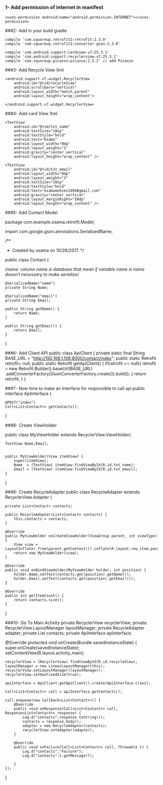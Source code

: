 ### 1-	Add permission of internet in manifest
	<uses-permission android:name="android.permission.INTERNET"></uses-permission>

###2-	Add in your build gradle
	
	compile 'com.squareup.retrofit2:retrofit:2.3.0'
	compile 'com.squareup.retrofit2:converter-gson:2.3.0'

    compile 'com.android.support:cardview-v7:25.3.1' 
    compile 'com.android.support:recyclerview-v7:25.3.1'
    compile 'com.squareup.picasso:picasso:2.5.2' // add Picasso

###3-	Add Recycle View Xml
<RelativeLayout xmlns:android="http://schemas.android.com/apk/res/android"
    xmlns:app="http://schemas.android.com/apk/res-auto"
    xmlns:tools="http://schemas.android.com/tools"
    android:layout_width="match_parent"
    android:layout_height="match_parent"
    tools:context="com.example.osama.retrofit.MainActivity">

    <android.support.v7.widget.RecyclerView
        android:id="@+id/recycleView"
        android:scrollbars="vertical"
        android:layout_width="match_parent"
        android:layout_height="wrap_content">

    </android.support.v7.widget.RecyclerView>

</RelativeLayout>

###4-	Add card View Xml
<?xml version="1.0" encoding="utf-8"?>
<LinearLayout
    xmlns:android="http://schemas.android.com/apk/res/android"
    android:orientation="horizontal"
    android:layout_width="match_parent"
    android:layout_weight="4"
    android:layout_height="80dp"
    >

    <TextView
        android:id="@+id/txt_name"
        android:textSize="18sp"
        android:textStyle="bold"
        android:text="Osama"
        android:layout_width="0dp"
        android:layout_weight="1"
        android:gravity="center_vertical"
        android:layout_height="wrap_content" />

    <TextView
        android:id="@+id/txt_email"
        android:layout_width="0dp"
        android:layout_weight="3"
        android:textSize="18sp"
        android:textStyle="bold"
        android:text="osamamohsen1994#gmail.com"
        android:gravity="center_vertical"
        android:layout_marginRight="10dp"
        android:layout_height="wrap_content" />
    
</LinearLayout>

###5-	Add Contact Model

package com.example.osama.retrofit.Model;

import com.google.gson.annotations.SerializedName;

/**
 * Created by osama on 10/26/2017.
 */

public class Contact {

/*name: column name is database that mean if variable name is name doesn’t necessary to make serialize*/

    @SerializedName("name") 
    private String Name;

    @SerializedName("email")
    private String Email;

    public String getName() {
        return Name;
    }

    public String getEmail() {
        return Email;
    }
}



###6-	Add Client API
	public class ApiClient {
    private static final String BASE_URL = "http://192.168.1.106:8000/contact/index";
    public static Retrofit retrofit= null;
    public static Retrofit getApiClient() {
        if(retrofit == null){
            retrofit = new Retrofit.Builder().baseUrl(BASE_URL)
                    .addConverterFactory(GsonConverterFactory.create()).build();
        }
        return retrofit;
    }
}

###7-	Now time to make an Interface for responsible to call api
public interface ApiInterface {

    @POST("index")
    Call<List<Contact>> getContacts();
}


###8-	Create ViewHolder

public class MyViewHolder extends RecyclerView.ViewHolder{

    TextView Name,Email;


    public MyViewHolder(View itemView) {
        super(itemView);
        Name  = (TextView) itemView.findViewById(R.id.txt_name);
        Email = (TextView) itemView.findViewById(R.id.txt_email);
    }
}


###9-	Create RecycleAdapter
public class RecycleAdapter extends RecyclerView.Adapter<MyViewHolder> {

    private List<Contact> contacts;

    public RecycleAdapter(List<Contact> contacts) {
        this.contacts = contacts;
    }

    @Override
    public MyViewHolder onCreateViewHolder(ViewGroup parent, int viewType) {
        View view = LayoutInflater.from(parent.getContext()).inflate(R.layout.row_item,parent,false);
        return new MyViewHolder(view);
    }

    @Override
    public void onBindViewHolder(MyViewHolder holder, int position) {
        holder.Name.setText(contacts.get(position).getName());
        holder.Email.setText(contacts.get(position).getEmail());
    }

    @Override
    public int getItemCount() {
        return contacts.size();
    }

}

###10-	Go To Main Activity
private RecyclerView recyclerView;
private RecyclerView.LayoutManager layoutManager;
private RecycleAdapter adapter;
private List<Contact> contacts;
private ApiInterface apiInterface;

@Override
protected void onCreate(Bundle savedInstanceState) {
    super.onCreate(savedInstanceState);
    setContentView(R.layout.activity_main);

    recyclerView = (RecyclerView) findViewById(R.id.recycleView);
    layoutManager = new LinearLayoutManager(this);
    recyclerView.setLayoutManager(layoutManager);
    recyclerView.setHasFixedSize(true);

    apiInterface = ApiClient.getApiClient().create(ApiInterface.class);

    Call<List<Contact>> call = apiInterface.getContacts();

    call.enqueue(new Callback<List<Contact>>() {
        @Override
        public void onResponse(Call<List<Contact>> call, Response<List<Contact>> response) {
            Log.d("contacts",response.toString());
            contacts = response.body();
            adapter = new RecycleAdapter(contacts);
            recyclerView.setAdapter(adapter);
        }

        @Override
        public void onFailure(Call<List<Contact>> call, Throwable t) {
            Log.d("contacts","Failure");
            Log.d("contacts",t.getMessage());

        }
    });
}

